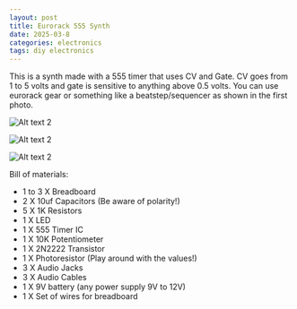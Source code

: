 ```yaml
---
layout: post
title: Eurorack 555 Synth
date: 2025-03-8
categories: electronics
tags: diy electronics
---
```

This is a synth made with a 555 timer that uses CV and Gate. CV goes from 1 to 5 volts and gate is sensitive to anything above 0.5 volts. 
You can use eurorack gear or something like a beatstep/sequencer as shown in the first photo.

![Alt text 2](https://32bitwave.github.io/32bitcoffee/images/Euro555Pic.JPG) 

![Alt text 2](https://32bitwave.github.io/32bitcoffee/images/555withCVandGate.png) 

![Alt text 2](https://32bitwave.github.io/32bitcoffee/images/555withCVandGate2.png) 

Bill of materials:
* 1 to 3 X Breadboard
* 2 X 10uf Capacitors (Be aware of polarity!)
* 5 X 1K Resistors
* 1 X LED
* 1 X 555 Timer IC
* 1 X 10K Potentiometer
* 1 X 2N2222 Transistor
* 1 X Photoresistor (Play around with the values!)
* 3 X Audio Jacks
* 3 X Audio Cables
* 1 X 9V battery (any power supply 9V to 12V)
* 1 X Set of wires for breadboard
